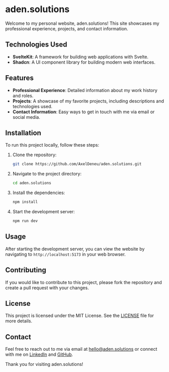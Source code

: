 # aden.solutions

Welcome to my personal website, aden.solutions! This site showcases my professional experience, projects, and contact information.

## Technologies Used

- **SvelteKit**: A framework for building web applications with Svelte.
- **Shadcn**: A UI component library for building modern web interfaces.

## Features

- **Professional Experience**: Detailed information about my work history and roles.
- **Projects**: A showcase of my favorite projects, including descriptions and technologies used.
- **Contact Information**: Easy ways to get in touch with me via email or social media.

## Installation

To run this project locally, follow these steps:

1. Clone the repository:

   ```sh
   git clone https://github.com/AxelDeneu/aden.solutions.git
   ```

2. Navigate to the project directory:

   ```sh
   cd aden.solutions
   ```

3. Install the dependencies:

   ```sh
   npm install
   ```

4. Start the development server:
   ```sh
   npm run dev
   ```

## Usage

After starting the development server, you can view the website by navigating to `http://localhost:5173` in your web browser.

## Contributing

If you would like to contribute to this project, please fork the repository and create a pull request with your changes.

## License

This project is licensed under the MIT License. See the [LICENSE](LICENSE) file for more details.

## Contact

Feel free to reach out to me via email at [hello@aden.solutions](mailto:hello@aden.solutions) or connect with me on [LinkedIn](https://www.linkedin.com/in/adeneu/) and [GitHub](https://github.com/AxelDeneu).

Thank you for visiting aden.solutions!
